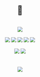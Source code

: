 <div align="center">
  <h1>🤖</h1><br>
  <img src="https://github-readme-stats.vercel.app/api/top-langs/?username=ihrielmosko&layout=compact&theme=midnight-purple"/> <br><br>
  <img src=https://img.shields.io/badge/Visual_Studio_Code-0078D4?style=flat-square&logo=visual%20studio%20code&logoColor=white>
  <img src=https://img.shields.io/badge/GIT-E44C30?style=flat-square&logo=git&logoColor=white>
  <img src=https://img.shields.io/badge/Unity-100000?style=flat%20square&logo=unity&logoColor=white>
  <a href=https://steamcommunity.com/id/laughing_wolf/><img src=https://img.shields.io/badge/Steam-000000?style=flat-square&logo=steam&logoColor=white></a>
  <a href=https://itch.io/profile/darknya><img src=https://img.shields.io/badge/Itch.io-FA5C5C?style=flat-square&logo=itchdotio&logoColor=white></a><br><br>
  <a href=https://discord.gg/ZxcweXHE94/><img src=https://img.shields.io/badge/Discord-7289DA?style=flat-square&logo=discord&logoColor=white></a>
  <a href=https://www.linkedin.com/in/ihriel-mosko-5717b3234/><img src=https://img.shields.io/badge/LinkedIn-0077B5?style=flat-square&logo=linkedin&logoColor=white></a>
</div>

#
<div align="center">
  <img src="https://img.shields.io/badge/coffee%20status-ready-brightgreen"/>
</div>

<!--
https://github-readme-stats.vercel.app/api?username=ihrielmosko&show_icons=true&theme=midnight-purple&include_all_commits=true
https://github-readme-stats.vercel.app/api/top-langs/?username=ihrielmosko&layout=compact&theme=midnight-purple
-->
